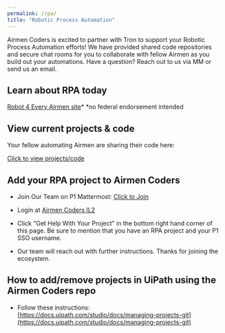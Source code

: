```yaml
---
permalink: /rpa/
title: "Robotic Process Automation"
---
```

Airmen Coders is excited to partner with Tron to support your Robotic Process Automation efforts! We have provided shared code repositories and secure chat rooms for you to collaborate with fellow Airmen as you build out your automations. Have a question? Reach out to us via MM or send us an email.

## Learn about RPA today
[Robot 4 Every Airmen site](https://robot4everyairman.net/home/)*
*no federal endorsement intended 

## View current projects & code
Your fellow automating Airmen are sharing their code here:

[Click to view projects/code](https://code.il2.dsop.io/tron/products/AirmenCoders/rpa)

## Add your RPA project to Airmen Coders

* Join Our Team on P1 Mattermost: [Click to Join](https://chat.collab.cdl.af.mil/signup_user_complete/?id=xkscstdipfgp8q76p798gc1xch)

* Login at [Airmen Coders IL2](https://code.il2.dsop.io/tron/products/AirmenCoders/rpa)

* Click "Get Help With Your Project" in the bottom right hand corner of this page. Be sure to mention that you have an RPA project and your P1 SSO username.

* Our team will reach out with further instructions. Thanks for joining the ecosystem. 


## How to add/remove projects in UiPath using the Airmen Coders repo

* Follow these instructions: [https://docs.uipath.com/studio/docs/managing-projects-git](https://docs.uipath.com/studio/docs/managing-projects-git)


<script type="text/javascript" src="https://jira.il2.dsop.io/s/d41d8cd98f00b204e9800998ecf8427e-CDN/-cd1e9/810001/6411e0087192541a09d88223fb51a6a0/2.2.4.7/_/download/batch/com.atlassian.plugins.jquery:jquery/com.atlassian.plugins.jquery:jquery.js?collectorId=92403d4d"></script><script type="text/javascript" src="https://jira.il2.dsop.io/s/c717ea36400ed7a84303a68988bb7b64-T/-cd1e9/810001/6411e0087192541a09d88223fb51a6a0/4.0.1/_/download/batch/com.atlassian.jira.collector.plugin.jira-issue-collector-plugin:issuecollector/com.atlassian.jira.collector.plugin.jira-issue-collector-plugin:issuecollector.js?locale=en-US&collectorId=92403d4d"></script>